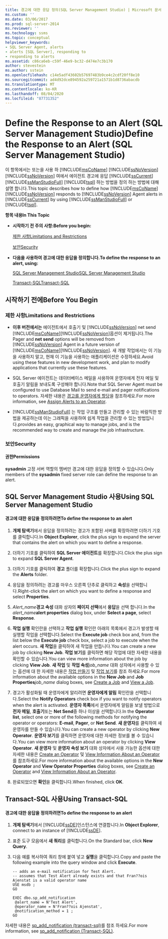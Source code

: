 ```yaml
---
title: 경고에 대한 응답 정의(SQL Server Management Studio) | Microsoft 문서
ms.custom: ''
ms.date: 03/06/2017
ms.prod: sql-server-2014
ms.reviewer: ''
ms.technology: ssms
ms.topic: conceptual
helpviewer_keywords:
- SQL Server Agent, alerts
- alerts [SQL Server], responding to
- responding to alerts
ms.assetid: c86ca6eb-c59f-46e9-bc32-d474e7c3b170
author: stevestein
ms.author: sstein
ms.openlocfilehash: c14e5adf43602b57697483b9ce4c2cdf20ff8e10
ms.sourcegitcommit: ad4d92dce894592a259721a1571b1d8736abacdb
ms.translationtype: MT
ms.contentlocale: ko-KR
ms.lasthandoff: 08/04/2020
ms.locfileid: "87731352"
---
```

# <a name="define-the-response-to-an-alert-sql-server-management-studio"></a><span data-ttu-id="92b52-102">Define the Response to an Alert (SQL Server Management Studio)</span><span class="sxs-lookup"><span data-stu-id="92b52-102">Define the Response to an Alert (SQL Server Management Studio)</span></span>
  <span data-ttu-id="92b52-103">이 항목에서는 또는을 사용 하 [!INCLUDE[msCoName](../../includes/msconame-md.md)] [!INCLUDE[ssNoVersion](../../includes/ssnoversion-md.md)] [!INCLUDE[ssNoVersion](../../includes/ssnoversion-md.md)] 여에서 에이전트 경고에 응답 [!INCLUDE[ssCurrent](../../includes/sscurrent-md.md)] [!INCLUDE[ssManStudioFull](../../includes/ssmanstudiofull-md.md)] [!INCLUDE[tsql](../../includes/tsql-md.md)] 하는 방법을 정의 하는 방법에 대해 설명 합니다.</span><span class="sxs-lookup"><span data-stu-id="92b52-103">This topic describes how to define how [!INCLUDE[msCoName](../../includes/msconame-md.md)] [!INCLUDE[ssNoVersion](../../includes/ssnoversion-md.md)] responds to [!INCLUDE[ssNoVersion](../../includes/ssnoversion-md.md)] Agent alerts in [!INCLUDE[ssCurrent](../../includes/sscurrent-md.md)] by using [!INCLUDE[ssManStudioFull](../../includes/ssmanstudiofull-md.md)] or [!INCLUDE[tsql](../../includes/tsql-md.md)].</span></span>  
  
 <span data-ttu-id="92b52-104">**항목 내용**</span><span class="sxs-lookup"><span data-stu-id="92b52-104">**In This Topic**</span></span>  
  
-   <span data-ttu-id="92b52-105">**시작하기 전 주의 사항:**</span><span class="sxs-lookup"><span data-stu-id="92b52-105">**Before you begin:**</span></span>  
  
     [<span data-ttu-id="92b52-106">제한 사항</span><span class="sxs-lookup"><span data-stu-id="92b52-106">Limitations and Restrictions</span></span>](#Restrictions)  
  
     [<span data-ttu-id="92b52-107">보안</span><span class="sxs-lookup"><span data-stu-id="92b52-107">Security</span></span>](#Security)  
  
-   <span data-ttu-id="92b52-108">**다음을 사용하여 경고에 대한 응답을 정의합니다.**</span><span class="sxs-lookup"><span data-stu-id="92b52-108">**To define the response to an alert, using:**</span></span>  
  
     [<span data-ttu-id="92b52-109">SQL Server Management Studio</span><span class="sxs-lookup"><span data-stu-id="92b52-109">SQL Server Management Studio</span></span>](#SSMSProcedure)  
  
     [<span data-ttu-id="92b52-110">Transact-SQL</span><span class="sxs-lookup"><span data-stu-id="92b52-110">Transact-SQL</span></span>](#TsqlProcedure)  
  
##  <a name="before-you-begin"></a><a name="BeforeYouBegin"></a> <span data-ttu-id="92b52-111">시작하기 전에</span><span class="sxs-lookup"><span data-stu-id="92b52-111">Before You Begin</span></span>  
  
###  <a name="limitations-and-restrictions"></a><a name="Restrictions"></a> <span data-ttu-id="92b52-112">제한 사항</span><span class="sxs-lookup"><span data-stu-id="92b52-112">Limitations and Restrictions</span></span>  
  
-   <span data-ttu-id="92b52-113">**이후 버전에서는** 에이전트에서 호출기 및 [!INCLUDE[ssNoVersion](../../includes/ssnoversion-md.md)] net send [!INCLUDE[msCoName](../../includes/msconame-md.md)][!INCLUDE[ssNoVersion](../../includes/ssnoversion-md.md)]옵션이 제거됩니다.</span><span class="sxs-lookup"><span data-stu-id="92b52-113">The Pager and **net send** options will be removed from [!INCLUDE[ssNoVersion](../../includes/ssnoversion-md.md)] Agent in a future version of [!INCLUDE[msCoName](../../includes/msconame-md.md)][!INCLUDE[ssNoVersion](../../includes/ssnoversion-md.md)].</span></span> <span data-ttu-id="92b52-114">새 개발 작업에서는 이 기능을 사용하지 말고, 현재 이 기능을 사용하는 애플리케이션은 수정하세요.</span><span class="sxs-lookup"><span data-stu-id="92b52-114">Avoid using these features in new development work, and plan to modify applications that currently use these features.</span></span>  
  
-   <span data-ttu-id="92b52-115">SQL Server 에이전트는 데이터베이스 메일을 사용하여 운영자에게 전자 메일 및 호출기 알림을 보내도록 구성해야 합니다.</span><span class="sxs-lookup"><span data-stu-id="92b52-115">Note that SQL Server Agent must be configured to use Database Mail to send e-mail and pager notifications to operators.</span></span> <span data-ttu-id="92b52-116">자세한 내용은 [경고를 운영자에게 할당](assign-alerts-to-an-operator.md)을 참조하세요.</span><span class="sxs-lookup"><span data-stu-id="92b52-116">For more information, see [Assign Alerts to an Operator](assign-alerts-to-an-operator.md).</span></span>  
  
-   [!INCLUDE[ssManStudioFull](../../includes/ssmanstudiofull-md.md)] <span data-ttu-id="92b52-117">는 작업 구조를 만들고 관리할 수 있는 바람직한 방법을 제공하는데 이는 그래픽을 사용하여 쉽게 작업을 관리할 수 있는 방법입니다.</span><span class="sxs-lookup"><span data-stu-id="92b52-117">provides an easy, graphical way to manage jobs, and is the recommended way to create and manage the job infrastructure.</span></span>  
  
###  <a name="security"></a><a name="Security"></a> <span data-ttu-id="92b52-118">보안</span><span class="sxs-lookup"><span data-stu-id="92b52-118">Security</span></span>  
  
####  <a name="permissions"></a><a name="Permissions"></a> <span data-ttu-id="92b52-119">권한</span><span class="sxs-lookup"><span data-stu-id="92b52-119">Permissions</span></span>  
 <span data-ttu-id="92b52-120">**sysadmin** 고정 서버 역할의 멤버만 경고에 대한 응답을 정의할 수 있습니다.</span><span class="sxs-lookup"><span data-stu-id="92b52-120">Only members of the **sysadmin** fixed server role can define the response to an alert.</span></span>  
  
##  <a name="using-sql-server-management-studio"></a><a name="SSMSProcedure"></a> <span data-ttu-id="92b52-121">SQL Server Management Studio 사용</span><span class="sxs-lookup"><span data-stu-id="92b52-121">Using SQL Server Management Studio</span></span>  
  
#### <a name="to-define-the-response-to-an-alert"></a><span data-ttu-id="92b52-122">경고에 대한 응답을 정의하려면</span><span class="sxs-lookup"><span data-stu-id="92b52-122">To define the response to an alert</span></span>  
  
1.  <span data-ttu-id="92b52-123">**개체 탐색기**에서 응답을 정의하려는 경고가 포함된 서버를 확장하려면 더하기 기호를 클릭합니다.</span><span class="sxs-lookup"><span data-stu-id="92b52-123">In **Object Explorer**, click the plus sign to expand the server that contains the alert on which you want to define a response.</span></span>  
  
2.  <span data-ttu-id="92b52-124">더하기 기호를 클릭하여 **SQL Server 에이전트**를 확장합니다.</span><span class="sxs-lookup"><span data-stu-id="92b52-124">Click the plus sign to expand **SQL Server Agent**.</span></span>  
  
3.  <span data-ttu-id="92b52-125">더하기 기호를 클릭하여 **경고** 폴더를 확장합니다.</span><span class="sxs-lookup"><span data-stu-id="92b52-125">Click the plus sign to expand the **Alerts** folder.</span></span>  
  
4.  <span data-ttu-id="92b52-126">응답을 정의하려는 경고를 마우스 오른쪽 단추로 클릭하고 **속성**을 선택합니다.</span><span class="sxs-lookup"><span data-stu-id="92b52-126">Right-click the alert on which you want to define a response and select **Properties**.</span></span>  
  
5.  <span data-ttu-id="92b52-127">_Alert_name_**경고 속성** 대화 상자의 **페이지 선택**에서 **응답**을 선택 합니다.</span><span class="sxs-lookup"><span data-stu-id="92b52-127">In the _alert_name_**alert properties** dialog box, under **Select a page**, select **Response**.</span></span>  
  
6.  <span data-ttu-id="92b52-128">**작업 실행** 확인란을 선택하고 **작업 실행** 확인란 아래의 목록에서 경고가 발생할 때 실행할 작업을 선택합니다.</span><span class="sxs-lookup"><span data-stu-id="92b52-128">Select the **Execute job** check box and, from the list below the **Execute job** check box, select a job to execute when the alert occurs.</span></span> <span data-ttu-id="92b52-129">**새 작업**을 클릭하여 새 작업을 만듭니다.</span><span class="sxs-lookup"><span data-stu-id="92b52-129">You can create a new job by clicking **New Job**.</span></span> <span data-ttu-id="92b52-130">**작업 보기**를 클릭하면 해당 작업에 대한 자세한 내용을 확인할 수 있습니다.</span><span class="sxs-lookup"><span data-stu-id="92b52-130">You can view more information about the job by clicking **View Job**.</span></span> <span data-ttu-id="92b52-131">**새 작업** 및 **작업 속성**_job_name_ 대화 상자에서 사용할 수 있는 옵션에 대 한 자세한 내용은 [작업 만들기](create-a-job.md) 및 [작업 보기](view-a-job.md)를 참조 하세요.</span><span class="sxs-lookup"><span data-stu-id="92b52-131">For more information about the available options in the **New Job** and **Job Properties**_job_name_ dialog boxes, see [Create a Job](create-a-job.md) and [View a Job](view-a-job.md).</span></span>  
  
7.  <span data-ttu-id="92b52-132">경고가 활성화될 때 운영자에게 알리려면 **운영자에게 알림** 확인란을 선택합니다.</span><span class="sxs-lookup"><span data-stu-id="92b52-132">Select the **Notify Operators** check box if you want to notify operators when the alert is activated.</span></span> <span data-ttu-id="92b52-133">**운영자 목록**에서 운영자에게 알림을 보낼 방법으로 **전자 메일**, **호출기**또는 **Net Send**중 하나 이상을 선택합니다.</span><span class="sxs-lookup"><span data-stu-id="92b52-133">In the **Operator list**, select one or more of the following methods for notifying the operator or operators: **E-mail**, **Pager**, or **Net Send**.</span></span> <span data-ttu-id="92b52-134">**새 운영자**를 클릭하여 새 운영자를 만들 수 있습니다.</span><span class="sxs-lookup"><span data-stu-id="92b52-134">You can create a new operator by clicking **New Operator**.</span></span> <span data-ttu-id="92b52-135">**운영자 보기**를 클릭하면 운영자에 대한 자세한 정보를 볼 수 있습니다.</span><span class="sxs-lookup"><span data-stu-id="92b52-135">You can view more information about an operator by clicking **View Operator**.</span></span> <span data-ttu-id="92b52-136">**새 운영자** 및 **운영자 속성 보기** 대화 상자에서 사용 가능한 옵션에 대한 자세한 내용은 [Create an Operator](create-an-operator.md) 및 [View Information About an Operator](view-information-about-an-operator.md)를 참조하세요.</span><span class="sxs-lookup"><span data-stu-id="92b52-136">For more information about the available options in the **New Operator** and **View Operator Properties** dialog boxes, see [Create an Operator](create-an-operator.md) and [View Information About an Operator](view-information-about-an-operator.md).</span></span>  
  
8.  <span data-ttu-id="92b52-137">완료되었으면 **확인**을 클릭합니다.</span><span class="sxs-lookup"><span data-stu-id="92b52-137">When finished, click **OK**.</span></span>  
  
##  <a name="using-transact-sql"></a><a name="TsqlProcedure"></a> <span data-ttu-id="92b52-138">Transact-SQL 사용</span><span class="sxs-lookup"><span data-stu-id="92b52-138">Using Transact-SQL</span></span>  
  
#### <a name="to-define-the-response-to-an-alert"></a><span data-ttu-id="92b52-139">경고에 대한 응답을 정의하려면</span><span class="sxs-lookup"><span data-stu-id="92b52-139">To define the response to an alert</span></span>  
  
1.  <span data-ttu-id="92b52-140">**개체 탐색기**에서 [!INCLUDE[ssDE](../../includes/ssde-md.md)]인스턴스에 연결합니다.</span><span class="sxs-lookup"><span data-stu-id="92b52-140">In **Object Explorer**, connect to an instance of [!INCLUDE[ssDE](../../includes/ssde-md.md)].</span></span>  
  
2.  <span data-ttu-id="92b52-141">표준 도구 모음에서 **새 쿼리**를 클릭합니다.</span><span class="sxs-lookup"><span data-stu-id="92b52-141">On the Standard bar, click **New Query**.</span></span>  
  
3.  <span data-ttu-id="92b52-142">다음 예를 복사하여 쿼리 창에 붙여 넣고 **실행**을 클릭합니다.</span><span class="sxs-lookup"><span data-stu-id="92b52-142">Copy and paste the following example into the query window and click **Execute**.</span></span>  
  
    ```  
    -- adds an e-mail notification for Test Alert.  
    -- assumes that Test Alert already exists and that Fran??ois Ajenstat is a valid operator name   
    USE msdb ;  
    GO  
  
    EXEC dbo.sp_add_notification  
     @alert_name = N'Test Alert',  
     @operator_name = N'Fran??ois Ajenstat',  
     @notification_method = 1 ;  
    GO  
    ```  
  
 <span data-ttu-id="92b52-143">자세한 내용은 [sp_add_notification &#40;transact-sql&#41;](/sql/relational-databases/system-stored-procedures/sp-add-notification-transact-sql)를 참조 하세요.</span><span class="sxs-lookup"><span data-stu-id="92b52-143">For more information, see [sp_add_notification &#40;Transact-SQL&#41;](/sql/relational-databases/system-stored-procedures/sp-add-notification-transact-sql).</span></span>  
  
  
